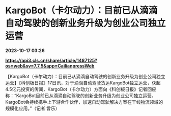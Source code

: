 # KargoBot（卡尔动力）：目前已从滴滴自动驾驶的创新业务升级为创业公司独立运营

**2023-10-17 03:26**

**https://api3.cls.cn/share/article/1487125?os=web&sv=7.7.5&app=CailianpressWeb**

【KargoBot（卡尔动力）：目前已从滴滴自动驾驶的创新业务升级为创业公司独立运营】《科创板日报》17日讯，对于滴滴自动驾驶货运KargoBot独立运营，获超4.5亿元投资的传闻，KargoBot（卡尔动力）方面向《科创板日报》记者回应称：“KargoBot目前已从滴滴自动驾驶的创新业务升级为创业公司独立运营。KargoBot会持续携手上下游合作伙伴，加速自动驾驶解决方案在干线物流领域的规模化应用。”（记者 曾乐）